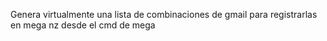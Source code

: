 Genera virtualmente una lista de combinaciones de gmail para registrarlas en mega nz desde el cmd de mega
